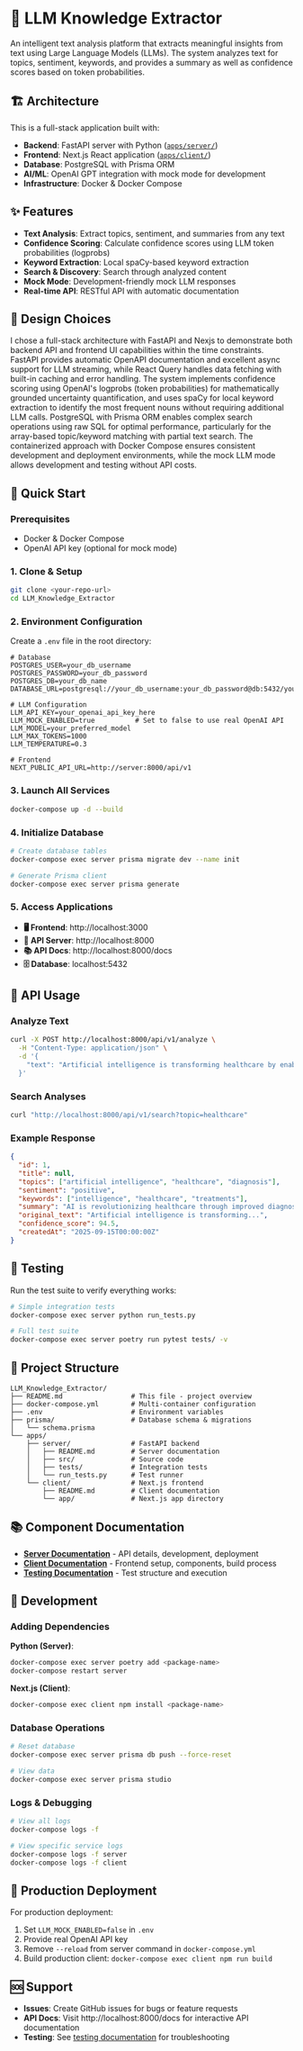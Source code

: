 # 🧠 LLM Knowledge Extractor

An intelligent text analysis platform that extracts meaningful insights from text using Large Language Models (LLMs). The system analyzes text for topics, sentiment, keywords, and provides a summary as well as confidence scores based on token probabilities.

## 🏗️ Architecture

This is a full-stack application built with:

- **Backend**: FastAPI server with Python ([`apps/server/`](./apps/server/README.md))
- **Frontend**: Next.js React application ([`apps/client/`](./apps/client/README.md))
- **Database**: PostgreSQL with Prisma ORM
- **AI/ML**: OpenAI GPT integration with mock mode for development
- **Infrastructure**: Docker & Docker Compose

## ✨ Features

- **Text Analysis**: Extract topics, sentiment, and summaries from any text
- **Confidence Scoring**: Calculate confidence scores using LLM token probabilities (logprobs)
- **Keyword Extraction**: Local spaCy-based keyword extraction
- **Search & Discovery**: Search through analyzed content
- **Mock Mode**: Development-friendly mock LLM responses
- **Real-time API**: RESTful API with automatic documentation

## 🎯 Design Choices

I chose a full-stack architecture with FastAPI and Nexjs to demonstrate both backend API and frontend UI capabilities within the time constraints. FastAPI provides automatic OpenAPI documentation and excellent async support for LLM streaming, while React Query handles data fetching with built-in caching and error handling. The system implements confidence scoring using OpenAI's logprobs (token probabilities) for mathematically grounded uncertainty quantification, and uses spaCy for local keyword extraction to identify the most frequent nouns without requiring additional LLM calls. PostgreSQL with Prisma ORM enables complex search operations using raw SQL for optimal performance, particularly for the array-based topic/keyword matching with partial text search. The containerized approach with Docker Compose ensures consistent development and deployment environments, while the mock LLM mode allows development and testing without API costs.

## 🚀 Quick Start

### Prerequisites

- Docker & Docker Compose
- OpenAI API key (optional for mock mode)

### 1. Clone & Setup

```bash
git clone <your-repo-url>
cd LLM_Knowledge_Extractor
```

### 2. Environment Configuration

Create a `.env` file in the root directory:

```env
# Database
POSTGRES_USER=your_db_username
POSTGRES_PASSWORD=your_db_password
POSTGRES_DB=your_db_name
DATABASE_URL=postgresql://your_db_username:your_db_password@db:5432/your_db_name

# LLM Configuration
LLM_API_KEY=your_openai_api_key_here
LLM_MOCK_ENABLED=true          # Set to false to use real OpenAI API
LLM_MODEL=your_preferred_model
LLM_MAX_TOKENS=1000
LLM_TEMPERATURE=0.3

# Frontend
NEXT_PUBLIC_API_URL=http://server:8000/api/v1
```

### 3. Launch All Services

```bash
docker-compose up -d --build
```

### 4. Initialize Database

```bash
# Create database tables
docker-compose exec server prisma migrate dev --name init

# Generate Prisma client
docker-compose exec server prisma generate
```

### 5. Access Applications

- **🖥️ Frontend**: http://localhost:3000
- **🚀 API Server**: http://localhost:8000
- **📚 API Docs**: http://localhost:8000/docs
- **🗄️ Database**: localhost:5432

## 📖 API Usage

### Analyze Text

```bash
curl -X POST http://localhost:8000/api/v1/analyze \
  -H "Content-Type: application/json" \
  -d '{
    "text": "Artificial intelligence is transforming healthcare by enabling faster diagnoses and personalized treatments."
  }'
```

### Search Analyses

```bash
curl "http://localhost:8000/api/v1/search?topic=healthcare"
```

### Example Response

```json
{
  "id": 1,
  "title": null,
  "topics": ["artificial intelligence", "healthcare", "diagnosis"],
  "sentiment": "positive",
  "keywords": ["intelligence", "healthcare", "treatments"],
  "summary": "AI is revolutionizing healthcare through improved diagnosis and personalized treatments.",
  "original_text": "Artificial intelligence is transforming...",
  "confidence_score": 94.5,
  "createdAt": "2025-09-15T00:00:00Z"
}
```

## 🧪 Testing

Run the test suite to verify everything works:

```bash
# Simple integration tests
docker-compose exec server python run_tests.py

# Full test suite
docker-compose exec server poetry run pytest tests/ -v
```

## 📁 Project Structure

```
LLM_Knowledge_Extractor/
├── README.md                 # This file - project overview
├── docker-compose.yml        # Multi-container configuration
├── .env                      # Environment variables
├── prisma/                   # Database schema & migrations
│   └── schema.prisma
└── apps/
    ├── server/               # FastAPI backend
    │   ├── README.md         # Server documentation
    │   ├── src/              # Source code
    │   ├── tests/            # Integration tests
    │   └── run_tests.py      # Test runner
    └── client/               # Next.js frontend
        ├── README.md         # Client documentation
        └── app/              # Next.js app directory
```

## 📚 Component Documentation

- **[Server Documentation](./apps/server/README.md)** - API details, development, deployment
- **[Client Documentation](./apps/client/README.md)** - Frontend setup, components, build process
- **[Testing Documentation](./apps/server/tests/README.md)** - Test structure and execution

## 🔧 Development

### Adding Dependencies

**Python (Server)**:

```bash
docker-compose exec server poetry add <package-name>
docker-compose restart server
```

**Next.js (Client)**:

```bash
docker-compose exec client npm install <package-name>
```

### Database Operations

```bash
# Reset database
docker-compose exec server prisma db push --force-reset

# View data
docker-compose exec server prisma studio
```

### Logs & Debugging

```bash
# View all logs
docker-compose logs -f

# View specific service logs
docker-compose logs -f server
docker-compose logs -f client
```

## 🚀 Production Deployment

For production deployment:

1. Set `LLM_MOCK_ENABLED=false` in `.env`
2. Provide real OpenAI API key
3. Remove `--reload` from server command in `docker-compose.yml`
4. Build production client: `docker-compose exec client npm run build`

## 🆘 Support

- **Issues**: Create GitHub issues for bugs or feature requests
- **API Docs**: Visit http://localhost:8000/docs for interactive API documentation
- **Testing**: See [testing documentation](./apps/server/tests/README.md) for troubleshooting
